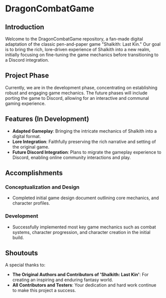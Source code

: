 # DragonCombatGame

## Introduction
Welcome to the DragonCombatGame repository, a fan-made digital adaptation of the classic pen-and-paper game "Shalkith: Last Kin." Our goal is to bring the rich, lore-driven experience of Shalkith into a new realm, initially focusing on fine-tuning the game mechanics before transitioning to a Discord integration.

## Project Phase
Currently, we are in the development phase, concentrating on establishing robust and engaging game mechanics. The future phases will include porting the game to Discord, allowing for an interactive and communal gaming experience.

## Features (In Development)
- **Adapted Gameplay**: Bringing the intricate mechanics of Shalkith into a digital format.
- **Lore Integration**: Faithfully preserving the rich narrative and setting of the original game.
- **Future Discord Integration**: Plans to migrate the gameplay experience to Discord, enabling online community interactions and play.


## Accomplishments

### Conceptualization and Design
- Completed initial game design document outlining core mechanics, and character profiles.

### Development
- Successfully implemented most key game mechanics such as combat systems, character progression, and character creation in the initial build.

## Shoutouts
A special thanks to:
- **The Original Authors and Contributors of 'Shalkith: Last Kin'**: For creating an inspiring and enduring fantasy world.
- **All Contributors and Testers**: Your dedication and hard work continue to make this project a success.
